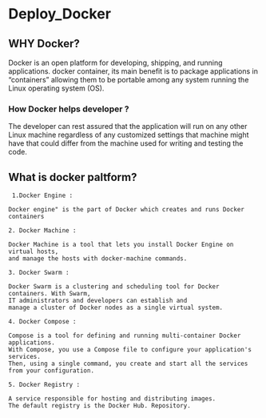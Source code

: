 # Deploy_Docker
 
## WHY Docker? 

Docker is an open platform for developing, shipping, and running applications. docker container, its  main benefit is to package applications in “containers” allowing them to be portable among any system running the Linux operating system (OS).
 
  
### How Docker helps developer ?
  
 The developer can rest assured that the application will run on any other Linux machine regardless of any customized settings that machine might have that could differ from the machine used for writing and testing the code.
 
 ## What is docker paltform?
 ```
  1.Docker Engine :
 
 Docker engine" is the part of Docker which creates and runs Docker containers

 2. Docker Machine : 

Docker Machine is a tool that lets you install Docker Engine on virtual hosts, 
and manage the hosts with docker-machine commands. 

 3. Docker Swarm :

Docker Swarm is a clustering and scheduling tool for Docker containers. With Swarm,
IT administrators and developers can establish and 
manage a cluster of Docker nodes as a single virtual system.

 4. Docker Compose :

Compose is a tool for defining and running multi-container Docker applications. 
With Compose, you use a Compose file to configure your application's services. 
Then, using a single command, you create and start all the services from your configuration.

 5. Docker Registry :

A service responsible for hosting and distributing images.
The default registry is the Docker Hub. Repository. 

```

